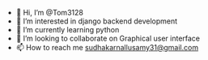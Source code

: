 - 👋 Hi, I’m @Tom3128
- 👀 I’m interested in django backend development
- 🌱 I’m currently learning python
- 💞️ I’m looking to collaborate on Graphical user interface
- 📫 How to reach me sudhakarnallusamy31@gmail.com

<!---
Tom3128/Tom3128 is a ✨ special ✨ repository because its `README.md` (this file) appears on your GitHub profile.
You can click the Preview link to take a look at your changes.
--->
